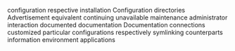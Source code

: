 configuration
respective
installation
Configuration
directories
Advertisement
equivalent
continuing
unavailable
maintenance
administrator
interaction
documented
documentation
Documentation
connections
customized
particular
configurations
respectively
symlinking
counterparts
information
environment
applications
